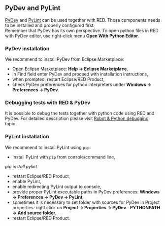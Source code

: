 ## PyDev and PyLint

[PyDev](https://marketplace.eclipse.org/content/pydev-python-ide-eclipse) and
[PyLint](https://www.pylint.org/) can be used together with RED. Those
components needs to be installed and properly configured first.  
Remember that PyDev has its own perspective. To open python files in RED with
PyDev editor, use right-click menu **Open With Python Editor**.

### PyDev installation

We recommend to install PyDev from Eclipse Marketplace:

  * Open Eclipse Marketplace: **Help -&gt; Eclipse Marketplace**,
  * in Find field enter PyDev and proceed with installation instructions,
  * when prompted, restart Eclipse/RED Product,
  * check PyDev preferences for python interpreters under **Windows -&gt; Preferences -&gt; PyDev**.

### Debugging tests with RED &amp; PyDev

It is possible to debug the tests together with python code using RED and
PyDev. For detailed description please visit [Robot &amp; Python
debugging](../launching/robot_python_debug.html.md) topic.

### PyLint installation

We recommend to install PyLint using `pip`:

  * Install PyLint with `pip` from console/command line, 

_pip install pylint_

  * restart Eclipse/RED Product,
  * enable PyLint,
  * enable redirecting PyLint output to console,
  * provide proper PyLint executable paths in PyDev preferences: **Windows -&gt; Preferences -&gt; PyDev -&gt; PyLint**, 
  * sometimes it is necessary to set folder with sources for PyDev in Project properties: right click on **Project -&gt; Properties -&gt; PyDev - PYTHONPATH -&gt; Add source folder**, 
  * restart Eclipse/RED Product.

